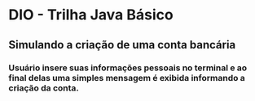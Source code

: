 # DIO - Trilha Java Básico

## Simulando a criação de uma conta bancária

### Usuário insere suas informações pessoais no terminal e ao final delas uma simples mensagem é exibida informando a criação da conta.
